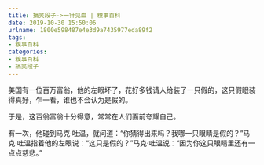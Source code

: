 ```yaml
---
title: 搞笑段子->一针见血 | 糗事百科
date: 2019-10-30 15:50:06
urlname: 1800e598487e4e3d9a7435977eda89f2
tags: 
- 糗事百科
categories:
- 糗事百科
- 搞笑段子
---
```

美国有一位百万富翁，他的左眼坏了，花好多钱请人给装了一只假的，这只假眼装得真好，乍一看，谁也不会认为是假的。

于是，这百翁富翁十分得意，常常在人们面前夸耀自己。

有一次，他碰到马克·吐温，就问道：“你猜得出来吗？我哪一只眼睛是假的？”马克·吐温指着他的左眼说：“这只是假的？”马克·吐温说：“因为你这只眼睛里还有一点点慈悲。”


